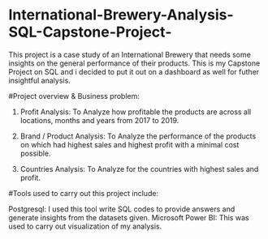 # International-Brewery-Analysis-SQL-Capstone-Project-
This project is a case study of an International Brewery that needs some insights on the general performance of their products. This is my Capstone Project on SQL and i decided to put it out on a dashboard as well for futher insightful analysis. 

#Project overview & Business problem:

1. Profit Analysis: To Analyze how profitable the products are across all locations, months and years from 2017 to 2019.

2. Brand / Product Analysis: To Analyze the performance of the products on which had highest sales and highest profit with a minimal cost possible.

3. Countries Analysis: To Analyze for the countries with highest sales and profit.

#Tools used to carry out this project include:

Postgresql: I used this tool write SQL codes to provide answers and generate insights from the datasets given.
Microsoft Power BI: This was used to carry out visualization of my analysis.
